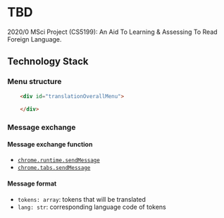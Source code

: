 # TBD

2020/0 MSci Project (CS5199): An Aid To Learning & Assessing To Read Foreign Language.

## Technology Stack

### Menu structure

```HTML
    <div id="translationOverallMenu">
        
    </div>
```

### Message exchange

#### Message exchange function

- [`chrome.runtime.sendMessage`](https://developer.chrome.com/docs/extensions/reference/runtime/#method-sendMessage)
- [`chrome.tabs.sendMessage`](https://developer.chrome.com/docs/extensions/reference/tabs/#method-sendMessage)

#### Message format

- `tokens: array`: tokens that will be translated
- `lang: str`: corresponding language code of tokens